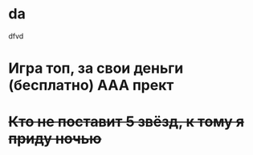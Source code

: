 # da
dfvd

# **Игра топ, за свои деньги (бесплатно) AAA прект**
# 	~~Кто не поставит 5 звёзд, к тому я приду ночью~~
